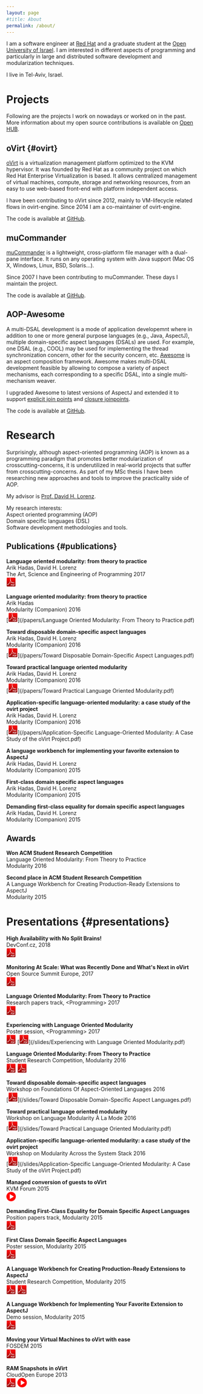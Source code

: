 ```yaml
---
layout: page
#title: About
permalink: /about/
---
```


I am a software engineer at [Red Hat](https://www.redhat.com) and a graduate student at the [Open University of Israel](http://www.openu.ac.il). I am interested in different aspects of programming and particularly in large and distributed software development and modularization techniques.

I live in Tel-Aviv, Israel.

# Projects
Following are the projects I work on nowadays or worked on in the past.  
More information about my open source contributions is available on [Open HUB](https://www.openhub.net/accounts/Arik_Hadas/).

## oVirt {#ovirt}
[oVirt](http://www.ovirt.org) is a virtualization management platform optimized to the KVM hypervisor. It was founded by Red Hat as a community project on which Red Hat Enterprise Virtualization is based. It allows centralized management of virtual machines, compute, storage and networking resources, from an easy to use web-based front-end with platform independent access.

I have been contributing to oVirt since 2012, mainly to VM-lifecycle related flows in ovirt-engine. Since 2014 I am a co-maintainer of ovirt-engine.  

The code is available at [GitHub](https://github.com/ovirt).

## muCommander
[muCommander](http://www.mucommander.com) is a lightweight, cross-platform file manager with a dual-pane interface. It runs on any operating system with Java support (Mac OS X, Windows, Linux, BSD, Solaris...).

Since 2007 I have been contributing to muCommander. These days I maintain the project.

The code is available at [GitHub](https://github.com/mucommander).

## AOP-Awesome
A multi-DSAL development is a mode of application developemnt where in addition to one or more general purpose languages (e.g., Java, AspectJ), multiple domain-specific aspect languages (DSALs) are used. For example, one DSAL (e.g., COOL) may be used for implementing the thread synchronization concern, other for the security concern, etc. [Awesome](http://aop.cslab.openu.ac.il/research/awesome) is an aspect composition framework. Awesome makes multi-DSAL development feasible by allowing to compose a variety of aspect mechanisms, each corresponding to a specific DSAL, into a single multi-mechanism weaver.

I upgraded Awesome to latest versions of AspectJ and extended it to support [explicit join points](http://dl.acm.org/citation.cfm?id=1294335&dl=ACM&coll=DL&CFID=596909188&CFTOKEN=29117700) and [closure joinpoints](http://dl.acm.org/citation.cfm?id=1960291&dl=ACM&coll=DL&CFID=596909188&CFTOKEN=29117700).

The code is available at [GitHub](https://github.com/OpenUniversity).

# Research
Surprisingly, although aspect-oriented programming (AOP) is known as a programming paradigm that promotes better modularization of crosscutting-concerns, it is underutilized in real-world projects that suffer from crosscutting-concerns. As part of my MSc thesis I have been researching new approaches and tools to improve the practicality side of AOP.

My advisor is [Prof. David H. Lorenz](https://www.google.co.il/url?sa=t&rct=j&q=&esrc=s&source=web&cd=1&cad=rja&uact=8&ved=0ahUKEwj99_6MtPDLAhXCtBoKHYMZAq4QFggbMAA&url=http%3A%2F%2Fwww.openu.ac.il%2Fhome%2Florenz%2F&usg=AFQjCNGqw4RqD7ImwOsYSo0A5HQ8S9t6kQ&sig2=c2oRZVQhU4g4CqAoujmVgA).

My research interests:  
Aspect oriented programming (AOP)  
Domain specific languages (DSL)  
Software development methodologies and tools.

## Publications {#publications}
**Language oriented modularity: from theory to practice**  
Arik Hadas, David H. Lorenz  
The Art, Science and Engineering of Programming 2017  
[<img src="/images/pdf.png" width="25">](https://arxiv.org/ftp/arxiv/papers/1703/1703.10858.pdf)

**Language oriented modularity: from theory to practice**  
Arik Hadas  
Modularity (Companion) 2016  
[<img src="/images/pdf.png" width="25">](/papers/Language Oriented Modularity: From Theory to Practice.pdf)

**Toward disposable domain-specific aspect languages**  
Arik Hadas, David H. Lorenz  
Modularity (Companion) 2016  
[<img src="/images/pdf.png" width="25">](/papers/Toward Disposable Domain-Specific Aspect Languages.pdf)

**Toward practical language oriented modularity**  
Arik Hadas, David H. Lorenz  
Modularity (Companion) 2016  
[<img src="/images/pdf.png" width="25">](/papers/Toward Practical Language Oriented Modularity.pdf)

**Application-specific language-oriented modularity: a case study of the ovirt project**  
Arik Hadas, David H. Lorenz  
Modularity (Companion) 2016  
[<img src="/images/pdf.png" width="25">](/papers/Application-Specific Language-Oriented Modularity: A Case Study of the oVirt Project.pdf)

**A language workbench for implementing your favorite extension to AspectJ**  
Arik Hadas, David H. Lorenz  
Modularity (Companion) 2015

**First-class domain specific aspect languages**  
Arik Hadas, David H. Lorenz  
Modularity (Companion) 2015

**Demanding first-class equality for domain specific aspect languages**  
Arik Hadas, David H. Lorenz  
Modularity (Companion) 2015

## Awards

**Won ACM Student Research Competition**  
Language Oriented Modularity: From Theory to Practice  
Modularity 2016

**Second place in ACM Student Research Competition**  
A Language Workbench for Creating Production-Ready Extensions to AspectJ  
Modularity 2015

# Presentations {#presentations}
**High Availability with No Split Brains!**  
DevConf.cz, 2018  
[<img src="/images/pdf.png" width="25">](/slides/high_availability_with_no_split_brains.odp)  

**Monitoring At Scale: What was Recently Done and What's Next in oVirt**  
Open Source Summit Europe, 2017  
[<img src="/images/pdf.png" width="25">](/slides/monitoring_at_scale.pdf)  

**Language Oriented Modularity: From Theory to Practice**  
Research papers track, &lt;Programming&gt; 2017  
[<img src="/images/pdf.png" width="25">](/slides/programming17.pdf)  

**Experiencing with Language Oriented Modularity**  
Poster session, &lt;Programming&gt; 2017  
[<img src="/images/pdf.png" width="25">](/slides/poster_17.pdf)
[<img src="/images/pdf.png" width="25">](/slides/Experiencing with Language Oriented Modularity.pdf)  

**Language Oriented Modularity: From Theory to Practice**  
Student Research Competition, Modularity 2016  
[<img src="/images/pdf.png" width="25">](/slides/src_16.pdf)
[<img src="/images/pdf.png" width="25">](/slides/poster_src_16.pdf)  

**Toward disposable domain-specific aspect languages**  
Workshop on Foundations Of Aspect-Oriented Languages 2016  
[<img src="/images/pdf.png" width="25">](/slides/Toward Disposable Domain-Specific Aspect Languages.pdf)

**Toward practical language oriented modularity**  
Workshop on Language Modularity À La Mode 2016  
[<img src="/images/pdf.png" width="25">](/slides/Toward Practical Language Oriented Modularity.pdf)

**Application-specific language-oriented modularity: a case study of the ovirt project**  
Workshop on Modularity Across the System Stack 2016  
[<img src="/images/pdf.png" width="25">](/slides/Application-Specific Language-Oriented Modularity: A Case Study of the oVirt Project.pdf)

**Managed conversion of guests to oVirt**  
KVM Forum 2015  
[<img src="/images/video.png" width="25">](https://www.youtube.com/watch?v=rYrnfduAkU0&nohtml5=False)  

**Demanding First-Class Equality for Domain Specific Aspect Languages**  
Position papers track, Modularity 2015  
[<img src="/images/pdf.png" width="25">](/slides/position_15.pdf)

**First Class Domain Specific Aspect Languages**  
Poster session, Modularity 2015  
[<img src="/images/pdf.png" width="25">](/slides/poster_15.pdf)

**A Language Workbench for Creating Production-Ready Extensions to AspectJ**  
Student Research Competition, Modularity 2015  
[<img src="/images/pdf.png" width="25">](/slides/src_15.pdf)
[<img src="/images/pdf.png" width="25">](/slides/poster_src_15.pdf)

**A Language Workbench for Implementing Your Favorite Extension to AspectJ**  
Demo session, Modularity 2015  
[<img src="/images/pdf.png" width="25">](/slides/demo_15.pdf)

**Moving your Virtual Machines to oVirt with ease**  
FOSDEM 2015  
[<img src="/images/pdf.png" width="25">](/slides/v2v_fosdem.pdf)

**RAM Snapshots in oVirt**  
CloudOpen Europe 2013  
[<img src="/images/pdf.png" width="25">](/slides/ram_snapshots.pdf)
[<img src="/images/video.png" width="25">](https://www.youtube.com/watch?v=xIhPV66uGo8)  
